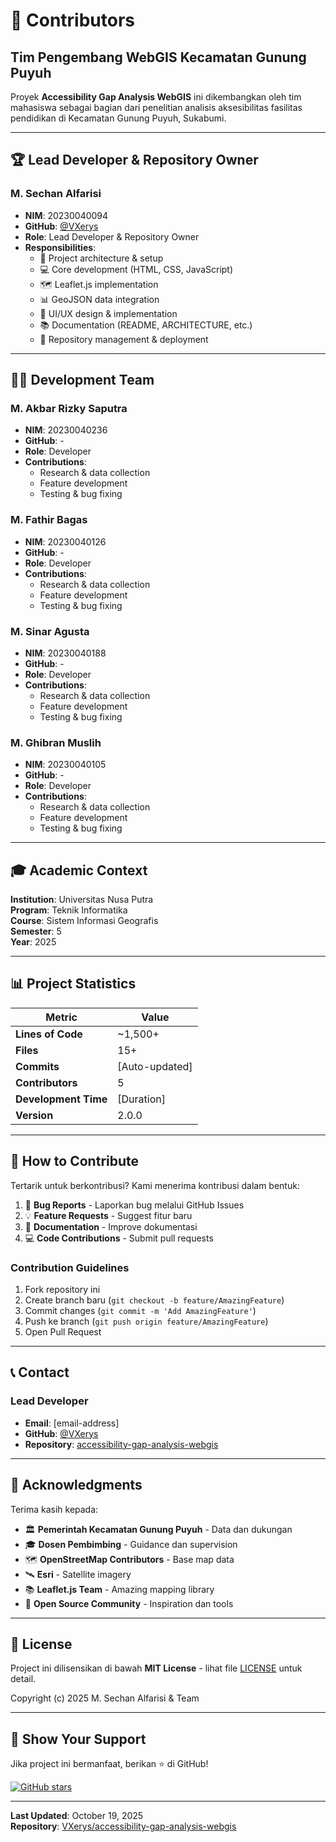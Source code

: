 # 👥 Contributors

## Tim Pengembang WebGIS Kecamatan Gunung Puyuh

Proyek **Accessibility Gap Analysis WebGIS** ini dikembangkan oleh tim mahasiswa sebagai bagian dari penelitian analisis aksesibilitas fasilitas pendidikan di Kecamatan Gunung Puyuh, Sukabumi.

---

## 🏆 Lead Developer & Repository Owner

### M. Sechan Alfarisi
- **NIM**: 20230040094
- **GitHub**: [@VXerys](https://github.com/VXerys)
- **Role**: Lead Developer & Repository Owner
- **Responsibilities**:
  - 🔧 Project architecture & setup
  - 💻 Core development (HTML, CSS, JavaScript)
  - 🗺️ Leaflet.js implementation
  - 📊 GeoJSON data integration
  - 🎨 UI/UX design & implementation
  - 📚 Documentation (README, ARCHITECTURE, etc.)
  - 🚀 Repository management & deployment

---

## 👨‍💻 Development Team

### M. Akbar Rizky Saputra
- **NIM**: 20230040236
- **GitHub**: -
- **Role**: Developer
- **Contributions**:
  - Research & data collection
  - Feature development
  - Testing & bug fixing

### M. Fathir Bagas
- **NIM**: 20230040126
- **GitHub**: -
- **Role**: Developer
- **Contributions**:
  - Research & data collection
  - Feature development
  - Testing & bug fixing

### M. Sinar Agusta
- **NIM**: 20230040188
- **GitHub**: -
- **Role**: Developer
- **Contributions**:
  - Research & data collection
  - Feature development
  - Testing & bug fixing

### M. Ghibran Muslih
- **NIM**: 20230040105
- **GitHub**: -
- **Role**: Developer
- **Contributions**:
  - Research & data collection
  - Feature development
  - Testing & bug fixing

---

## 🎓 Academic Context

**Institution**: Universitas Nusa Putra  
**Program**: Teknik Informatika   
**Course**: Sistem Informasi Geografis  
**Semester**: 5  
**Year**: 2025

---

## 📊 Project Statistics

| Metric | Value |
|--------|-------|
| **Lines of Code** | ~1,500+ |
| **Files** | 15+ |
| **Commits** | [Auto-updated] |
| **Contributors** | 5 |
| **Development Time** | [Duration] |
| **Version** | 2.0.0 |

---

## 🤝 How to Contribute

Tertarik untuk berkontribusi? Kami menerima kontribusi dalam bentuk:

1. 🐛 **Bug Reports** - Laporkan bug melalui GitHub Issues
2. 💡 **Feature Requests** - Suggest fitur baru
3. 📝 **Documentation** - Improve dokumentasi
4. 💻 **Code Contributions** - Submit pull requests

### Contribution Guidelines

1. Fork repository ini
2. Create branch baru (`git checkout -b feature/AmazingFeature`)
3. Commit changes (`git commit -m 'Add AmazingFeature'`)
4. Push ke branch (`git push origin feature/AmazingFeature`)
5. Open Pull Request

---

## 📞 Contact

### Lead Developer
- **Email**: [email-address]
- **GitHub**: [@VXerys](https://github.com/VXerys)
- **Repository**: [accessibility-gap-analysis-webgis](https://github.com/VXerys/accessibility-gap-analysis-webgis)

---

## 🙏 Acknowledgments

Terima kasih kepada:
- 🏛️ **Pemerintah Kecamatan Gunung Puyuh** - Data dan dukungan
- 🎓 **Dosen Pembimbing** - Guidance dan supervision
- 🗺️ **OpenStreetMap Contributors** - Base map data
- 🛰️ **Esri** - Satellite imagery
- 📚 **Leaflet.js Team** - Amazing mapping library
- 👥 **Open Source Community** - Inspiration dan tools

---

## 📜 License

Project ini dilisensikan di bawah **MIT License** - lihat file [LICENSE](LICENSE) untuk detail.

Copyright (c) 2025 M. Sechan Alfarisi & Team

---

## 🌟 Show Your Support

Jika project ini bermanfaat, berikan ⭐ di GitHub!

[![GitHub stars](https://img.shields.io/github/stars/VXerys/accessibility-gap-analysis-webgis.svg?style=social&label=Star)](https://github.com/VXerys/accessibility-gap-analysis-webgis)

---

**Last Updated**: October 19, 2025  
**Repository**: [VXerys/accessibility-gap-analysis-webgis](https://github.com/VXerys/accessibility-gap-analysis-webgis)
